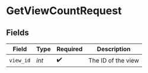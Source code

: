 # GetViewCountRequest


## Fields

| Field              | Type               | Required           | Description        |
| ------------------ | ------------------ | ------------------ | ------------------ |
| `view_id`          | *int*              | :heavy_check_mark: | The ID of the view |